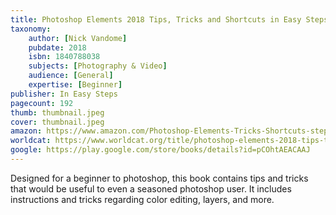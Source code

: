 ```yaml
---
title: Photoshop Elements 2018 Tips, Tricks and Shortcuts in Easy Steps
taxonomy:
	author: [Nick Vandome]
	pubdate: 2018
	isbn: 1840788038
	subjects: [Photography & Video]
	audience: [General]
	expertise: [Beginner]
publisher: In Easy Steps
pagecount: 192
thumb: thumbnail.jpeg
cover: thumbnail.jpeg
amazon: https://www.amazon.com/Photoshop-Elements-Tricks-Shortcuts-steps/dp/1840788038/ref=sr_1_1?keywords=Photoshop+Elements+2018+Tips%2C+Tricks+%26+Shortcuts+in+Easy+Steps&qid=1571082055&sr=8-1
worldcat: https://www.worldcat.org/title/photoshop-elements-2018-tips-tricks-shortcuts-for-windows-and-mac/oclc/1035516524&referer=brief_results
google: https://play.google.com/store/books/details?id=pCOhtAEACAAJ
---
```

Designed for a beginner to photoshop, this book contains tips and tricks that would be useful to even a seasoned photoshop user.  It includes instructions and tricks regarding color editing, layers, and more.